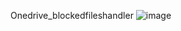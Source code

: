 Onedrive_blockedfileshandler
![image](https://github.com/user-attachments/assets/09d16c5d-8f9f-45cf-95ef-fdc4cf102dff)
